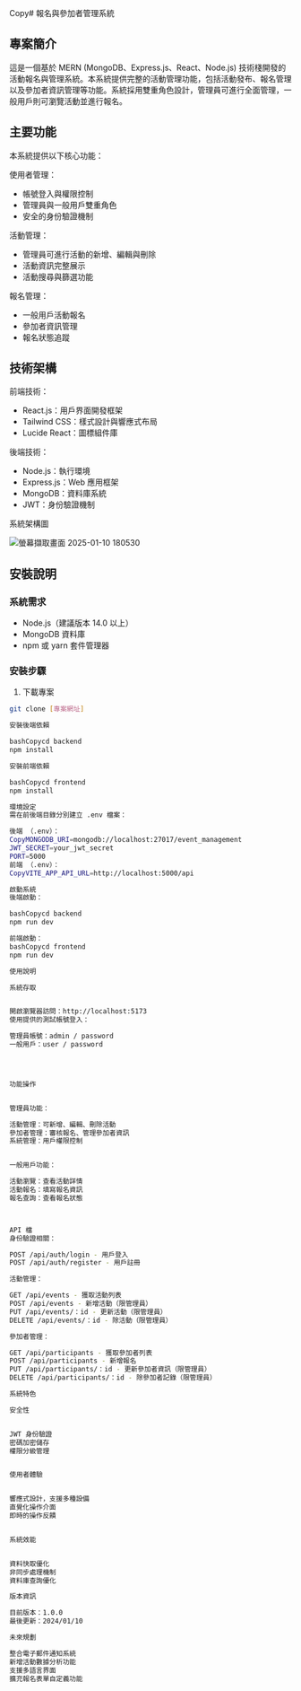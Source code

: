 Copy# 報名與參加者管理系統

## 專案簡介
這是一個基於 MERN (MongoDB、Express.js、React、Node.js) 技術棧開發的活動報名與管理系統。本系統提供完整的活動管理功能，包括活動發布、報名管理以及參加者資訊管理等功能。系統採用雙重角色設計，管理員可進行全面管理，一般用戶則可瀏覽活動並進行報名。

## 主要功能
本系統提供以下核心功能：

使用者管理：
- 帳號登入與權限控制
- 管理員與一般用戶雙重角色
- 安全的身份驗證機制

活動管理：
- 管理員可進行活動的新增、編輯與刪除
- 活動資訊完整展示
- 活動搜尋與篩選功能

報名管理：
- 一般用戶活動報名
- 參加者資訊管理
- 報名狀態追蹤

## 技術架構

前端技術：
- React.js：用戶界面開發框架
- Tailwind CSS：樣式設計與響應式布局
- Lucide React：圖標組件庫

後端技術：
- Node.js：執行環境
- Express.js：Web 應用框架
- MongoDB：資料庫系統
- JWT：身份驗證機制

系統架構圖

![螢幕擷取畫面 2025-01-10 180530](https://github.com/user-attachments/assets/4621ef4b-599b-47ab-9726-e0f10a9bb93f)

## 安裝說明

### 系統需求
- Node.js（建議版本 14.0 以上）
- MongoDB 資料庫
- npm 或 yarn 套件管理器

### 安裝步驟

1. 下載專案
```bash
git clone [專案網址]

安裝後端依賴

bashCopycd backend
npm install

安裝前端依賴

bashCopycd frontend
npm install

環境設定
需在前後端目錄分別建立 .env 檔案：

後端 （.env）：
CopyMONGODB_URI=mongodb://localhost:27017/event_management
JWT_SECRET=your_jwt_secret
PORT=5000
前端 （.env）：
CopyVITE_APP_API_URL=http://localhost:5000/api

啟動系統
後端啟動：

bashCopycd backend
npm run dev

前端啟動：
bashCopycd frontend
npm run dev

使用說明

系統存取


開啟瀏覽器訪問：http://localhost:5173
使用提供的測試帳號登入：

管理員帳號：admin / password
一般用戶：user / password




功能操作


管理員功能：

活動管理：可新增、編輯、刪除活動
參加者管理：審核報名、管理參加者資訊
系統管理：用戶權限控制


一般用戶功能：

活動瀏覽：查看活動詳情
活動報名：填寫報名資訊
報名查詢：查看報名狀態



API 檔
身份驗證相關：

POST /api/auth/login - 用戶登入
POST /api/auth/register - 用戶註冊

活動管理：

GET /api/events - 獲取活動列表
POST /api/events - 新增活動（限管理員）
PUT /api/events/：id - 更新活動（限管理員）
DELETE /api/events/：id - 除活動（限管理員）

參加者管理：

GET /api/participants - 獲取參加者列表
POST /api/participants - 新增報名
PUT /api/participants/：id - 更新參加者資訊（限管理員）
DELETE /api/participants/：id - 除參加者記錄（限管理員）

系統特色

安全性


JWT 身份驗證
密碼加密儲存
權限分級管理


使用者體驗


響應式設計，支援多種設備
直覺化操作介面
即時的操作反饋


系統效能


資料快取優化
非同步處理機制
資料庫查詢優化

版本資訊

目前版本：1.0.0
最後更新：2024/01/10

未來規劃

整合電子郵件通知系統
新增活動數據分析功能
支援多語言界面
擴充報名表單自定義功能
